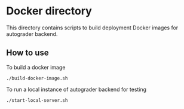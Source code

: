 # Docker directory

This directory contains scripts to build deployment Docker images for
autograder backend.

## How to use

To build a docker image

    ./build-docker-image.sh

To run a local instance of autograder backend for testing

    ./start-local-server.sh

